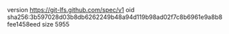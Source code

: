version https://git-lfs.github.com/spec/v1
oid sha256:3b597028d03b8db6262249b48a94d119b98ad02f7c8b6961e9a8b8fee1458eed
size 5955
